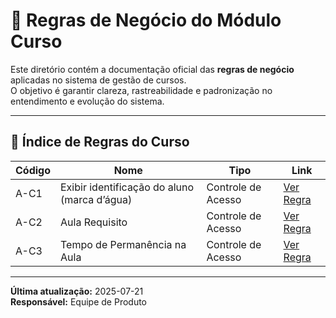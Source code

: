 # 📘 Regras de Negócio do Módulo Curso

Este diretório contém a documentação oficial das **regras de negócio** aplicadas no sistema de gestão de cursos.  
O objetivo é garantir clareza, rastreabilidade e padronização no entendimento e evolução do sistema.

---

## 🧭 Índice de Regras do Curso

| Código | Nome | Tipo | Link |
|--------|------|------|------|
| A-C1 | Exibir identificação do aluno (marca d’água) | Controle de Acesso | [Ver Regra](./Plataforma/Curso/Aula/Controle%20de%20Acesso/A-C1%20-%20Identificação%20do%20aluno.md) |
| A-C2 | Aula Requisito | Controle de Acesso | [Ver Regra](Plataforma/Curso/Aula/Controle%20de%20Acesso/A-C2%20-%20Requisito.md) |
| A-C3 | Tempo de Permanência na Aula | Controle de Acesso | [Ver Regra](Plataforma/Curso/Aula/Controle%20de%20Acesso/A-C3%20-%20Tempo%20de%20Permanência.md) |

---

**Última atualização:** 2025-07-21  
**Responsável:** Equipe de Produto
